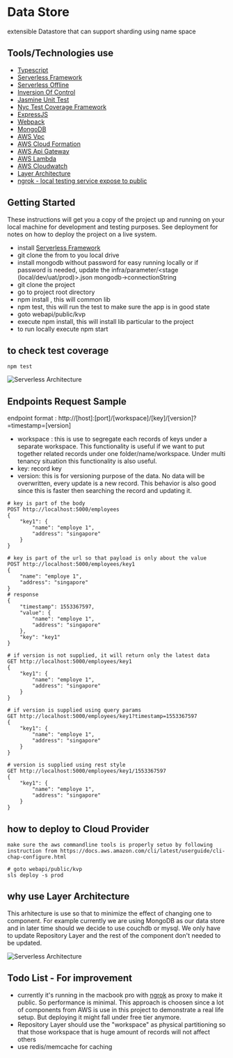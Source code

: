 # Data Store
extensible Datastore that can support sharding using name space

## Tools/Technologies use
* [Typescript](https://www.typescriptlang.org/ "link title")
* [Serverless Framework](https://serverless.com/ "link title")
* [Serverless Offline](https://github.com/dherault/serverless-offline "link title")
* [Inversion Of Control](http://inversify.io/ "link title")
* [Jasmine Unit Test](https://jasmine.github.io/ "link title")
* [Nyc Test Coverage Framework](https://github.com/istanbuljs/nyc "link title")
* [ExpressJS](https://expressjs.com/ "link title")
* [Webpack](https://webpack.js.org/ "link title")
* [MongoDB](https://www.mongodb.com/ "link title")
* [AWS Vpc](https://aws.amazon.com/vpc/ "link title")
* [AWS Cloud Formation](https://aws.amazon.com/cloudformation/ "link title")
* [AWS Api Gateway](https://aws.amazon.com/api-gateway/ "link title")
* [AWS Lambda](https://aws.amazon.com/lambda/ "link title")
* [AWS Cloudwatch](https://aws.amazon.com/cloudwatch/ "link title")
* [Layer Architecture](https://en.wikipedia.org/wiki/Multitier_architecture "link title")
* [ngrok - local testing service expose to public](https://ngrok.com/ "link title")

## Getting Started
These instructions will get you a copy of the project up and running on your local machine for development and testing purposes. See deployment for notes on how to deploy the project on a live system.

* install [Serverless Framework](https://serverless.com/ "link title")
* git clone the from to you local drive
* install mongodb without password for easy running locally or if password is needed, update the infra/parameter/<stage (local/dev/uat/prod)>.json mongodb->connectionString
* git clone the project
* go to project root directory
* npm install , this will common lib
* npm test, this will run the test to make sure the app is in good state
* goto webapi/public/kvp
* execute npm install, this will install lib particular to the project
* to run locally execute npm start

## to check test coverage
```
npm test
```
![Serverless Architecture](assets/test-coverage.png)


## Endpoints Request Sample

endpoint format  : http://[host]:[port]/[workspace]/[key]/[version]?=timestamp=[version]

* workspace : this is use to segregate each records of keys under a separate workspace. This functionality is useful if we want to put together related records under one folder/name/workspace. Under multi tenancy situation this functionality is also useful.
* key: record key
* version: this is for versioning purpose of the data. No data will be overwritten, every update is a new record. This behavior is also good since this is faster then searching the record and updating it.


```
# key is part of the body
POST http://localhost:5000/employees
{
    "key1": {
        "name": "employe 1",
        "address": "singapore"
    }
}

# key is part of the url so that payload is only about the value
POST http://localhost:5000/employees/key1
{    
    "name": "employe 1",
    "address": "singapore"
}
# response
{
    "timestamp": 1553367597,
    "value": {
        "name": "employe 1",
        "address": "singapore"
    },
    "key": "key1"
}

# if version is not supplied, it will return only the latest data
GET http://localhost:5000/employees/key1
{
    "key1": {
        "name": "employe 1",
        "address": "singapore"
    }
}

# if version is supplied using query params
GET http://localhost:5000/employees/key1?timestamp=1553367597
{
    "key1": {
        "name": "employe 1",
        "address": "singapore"
    }
}

# version is supplied using rest style
GET http://localhost:5000/employees/key1/1553367597
{
    "key1": {
        "name": "employe 1",
        "address": "singapore"
    }
}

```

## how to deploy to Cloud Provider
```
make sure the aws commandline tools is properly setuo by following instruction from https://docs.aws.amazon.com/cli/latest/userguide/cli-chap-configure.html

# goto webapi/public/kvp
sls deploy -s prod
```

## why use Layer Architecture
This arhitecture is use so that to minimize the effect of changing one to component. For example currently we are using MongoDB as our data store and in later time should we decide to use couchdb or mysql. We only have to update Repository Layer and the rest of the component don't needed to be updated.

![Serverless Architecture](assets/architecture.png)

## Todo List - For improvement
* currently it's running in the macbook pro with [ngrok](https://ngrok.com/ "link title") as proxy to make it public. So performance is minimal. This approach is choosen since a lot of components from AWS is use in this project to demonstrate a real life setup. But deploying it might fall under free tier anymore.
* Repository Layer should use the "workspace" as physical partitioning so that those workspace that is huge amount of records will not affect others
* use redis/memcache for caching